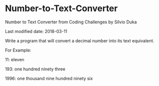 # Number-to-Text-Converter
Number to Text Converter from Coding Challenges by Silvio Duka


Last modified date: 2018-03-11

Write a program that will convert a decimal number into its text equivalent. 

For Example: 

11: eleven 

193: one hundred ninety three 

1996: one thousand nine hundred ninety six 
